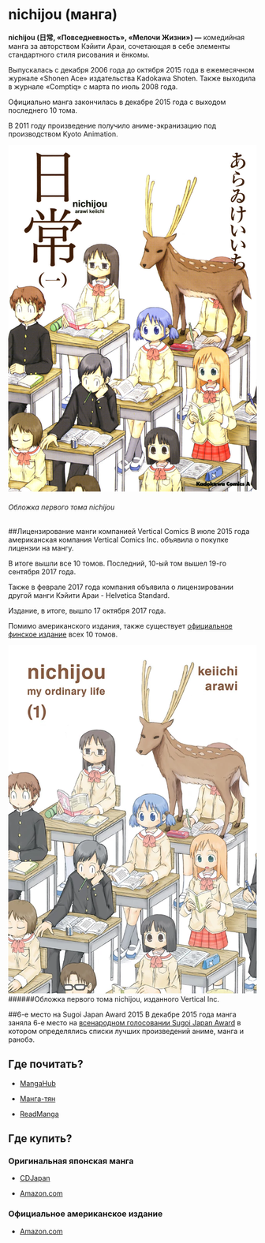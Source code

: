 # nichijou (манга)

**nichijou (日常, «Повседневность», «Мелочи Жизни») —**
комедийная манга за авторством Кэйити Араи,
сочетающая в себе элементы стандартного стиля рисования и ёнкомы.

Выпускалась с декабря 2006 года до октября 2015 года
в ежемесячном журнале «Shonen Ace» издательства Kadokawa Shoten.
Также выходила в журнале «Comptiq» с марта по июль 2008 года.

Официально манга закончилась в декабре 2015 года
с выходом последнего 10 тома.

В 2011 году произведение получило аниме-экранизацию
под производством Kyoto Animation. 

![Обложка первого тома nichijou](vol1.png)

###### Обложка первого тома nichijou

##Лицензирование манги компанией Vertical Comics
В июле 2015 года американская компания Vertical Comics Inc.
объявила о покупке лицензии на мангу.

В итоге вышли все 10 томов. Последний, 10-ый том
вышел 19-го сентября 2017 года.

Также в феврале 2017 года компания объявила
о лицензировании другой манги Кэйити Араи - Helvetica Standard.

Издание, в итоге, вышло 17 октября 2017 года.

Помимо американского издания, также существует
[официальное финское издание](http://animelehti.fi/arvostelut/anime/arki)
всех 10 томов.

![Обложка первого тома nichijou, изданного Vertical Inc.](vol1_vertical.png)
######Обложка первого тома nichijou, изданного Vertical Inc.

##6-е место на Sugoi Japan Award 2015
В декабре 2015 года манга заняла 6-е место на
[всенародном голосовании Sugoi Japan Award](http://www.crunchyroll.com/anime-news/2015/03/12/sugoi-japan-announces-list-of-anime-manga-and-light-novel-everyone-should-try)
в котором определялись списки лучших произведений аниме, манга и ранобэ.

## Где почитать?

* [MangaHub](https://mangahub.ru/nichijou_my_ordinary_life)

* [Манга-тян](http://mangachan.me/manga/14968-everyday-life.html)

* [ReadManga](http://readmanga.me/everyday_life)

## Где купить?
### Оригинальная японская манга

* [CDJapan](http://www.cdjapan.co.jp/searches?term.media_format=&f=major&q=%E6%97%A5%E5%B8%B8&f=artist&q=Keiichi+Arai&f=major&q=&order=scoreboost_cdj&range.rel=&range.sale_price=&term.caption=&term.audio_language=)

* [Amazon.com](https://www.amazon.com/gp/bookseries/B00R620MEE/ref=dp_st_4041033357)

### Официальное американское издание

* [Amazon.com](https://www.amazon.com/gp/bookseries/B01AJ2EFIQ/ref=dp_st_1942993692)
